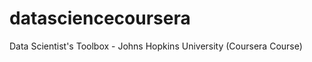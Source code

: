 datasciencecoursera
===================

 Data Scientist's Toolbox - Johns Hopkins University (Coursera Course)
